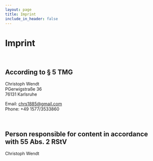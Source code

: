 ```yaml
---
layout: page
title: Imprint
include_in_header: false
---
```


# Imprint
<br>

## According to § 5 TMG
Christoph Wendt <br>
PGerwigstraße 36 <br>
76131 Karlsruhe <br>

Email: chrs1885@gmail.com <br>
Phone: +49 1577/3533860 <br>

<br>

## Person responsible for content in accordance with 55 Abs. 2 RStV
Christoph Wendt

<br>

